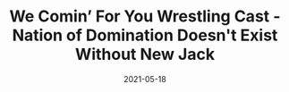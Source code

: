 ---
title: "We Comin’ For You Wrestling Cast - Nation of Domination Doesn't Exist Without New Jack"
date: 2021-05-18
description: "We Comin’ For You Wrestling Cast - Nation of Domination Doesn't Exist Without New Jack"
longDescription: >-
    ​​RVS and R8TED R dedicate a full episode to the memory of the late, great New Jack. They Memorialize New Jack in only the way WCFY can.
    
    Nate Robinson Award of Egregiousness: Drake Wuertz
    
    Visit ProWrestlingBlack.org for all We Comin For You Cast episodes!  Send questions or comments to WeCominForYouCast@gmail.com
    WCFY online ​  ​
    RVS: @FranchICE06 
    ROD: @R8TED_R
    FB Group: https://bit.ly/3iGwOMw​ 
    ​IG: https://bit.ly/2NB17ZB ​  
    
    Follow SOLC Network online
    
    Instagram: https://bit.ly/39VL542            
    
    Twitter: https://bit.ly/39aL395            
    
    Facebook: https://bit.ly/3sQn7je         
    
    To Listen to the podcast
    
    Podbean https://bit.ly/3t7SDJH        
    
    YouTube http://bit.ly/3ouZqJU        
    
    Spotify http://spoti.fi/3pwZZnJ        
    
    Apple http://apple.co/39rwjD1        
    
    Stitcher http://bit.ly/3puGQ5P    
    
    We Comin’ For You Wrestling Cast - Nation of Domination Doesn't Exist Without New Jack
duration: "1:26:22"
youtubeId: "aBFwhZsR0v0"

image: "/uploads/thumbnails/aBFwhZsR0v0.jpg"
tags: ["wrestling"]
draft: false
---